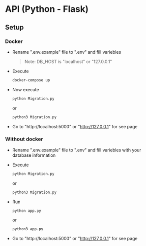 # API (Python - Flask)

## Setup
### Docker
- Rename ".env.example" file to ".env" and fill variebles
  > Note: DB_HOST is "localhost" or "127.0.0.1"
- Execute
  ```bash
  docker-compose up
  ```
- Now execute
  ```bash
  python Migration.py
  ```
  or

  ```bash
  python3 Migration.py
  ```
- Go to "http://localhost:5000" or "http://127.0.0.1" for see page

### Without docker
- Rename ".env.example" file to ".env" and fill variebles with your database information
- Execute
  ```bash
  python Migration.py
  ```
  or

  ```bash
  python3 Migration.py
  ```
- Run
  ```bash
  python app.py
  ```
  or

  ```bash
  python3 app.py
  ```
- Go to "http://localhost:5000" or "http://127.0.0.1" for see page